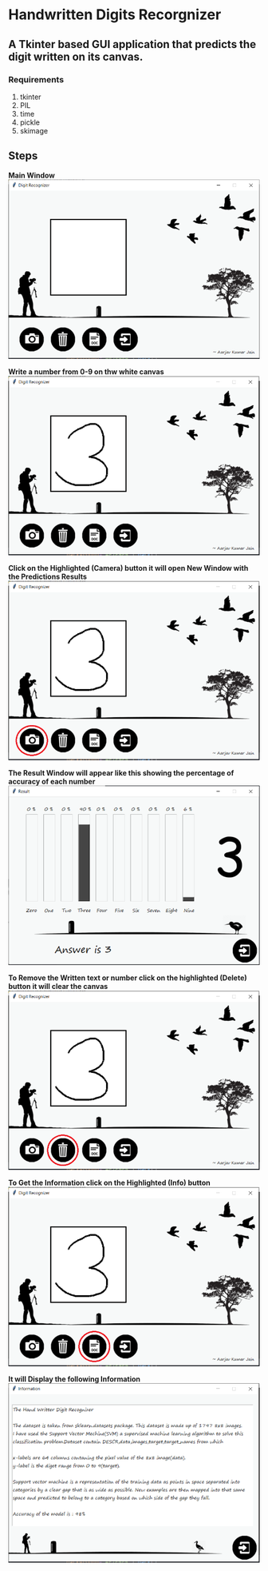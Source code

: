 # Handwritten Digits Recorgnizer

## A Tkinter based GUI application that predicts the digit written on its canvas.

### Requirements
  1. tkinter
  2. PIL
  3. time
  4. pickle
  5. skimage

## Steps
<b> Main Window</b>
<img src='./background/1.PNG'>

<b>Write a number from 0-9 on thw white canvas</b>
<img src='./background/2.PNG'>

<b>Click on the Highlighted (Camera) button it will open New Window with the Predictions Results</b>
<img src='./background/6.PNG'>

<b>The Result Window will appear like this showing the percentage of accuracy of each number</b>
<img src='./background/3.PNG'>

<b>To Remove the Written text or number click on the highlighted (Delete) button it will clear the canvas</b>
<img src='./background/5.PNG'>

<b>To Get the Information click on the Highlighted (Info) button</b>
<img src='./background/7.PNG'>

<b>It will Display the following Information</b>
<img src='./background/4.PNG'>
